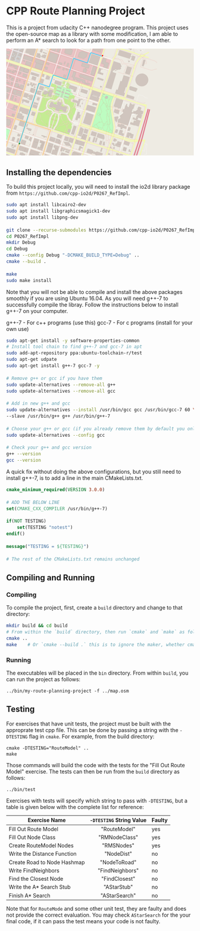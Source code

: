 # CPP Route Planning Project

This is a project from udacity C++ nanodegree program. This project uses the open-source map as a library with some modification, I am able to perform an A* search to look for a path from one point to the other.

![image](my-cpp-route-planning-project.png)

## Installing the dependencies

To build this project locally, you will need to install the io2d library package from `https://github.com/cpp-io2d/P0267_RefImpl`.

```bash
sudo apt install libcairo2-dev
sudo apt install libgraphicsmagick1-dev
sudo apt install libpng-dev

git clone --recurse-submodules https://github.com/cpp-io2d/P0267_RefImpl.git
cd P0267_RefImpl
mkdir Debug
cd Debug
cmake --config Debug "-DCMAKE_BUILD_TYPE=Debug" ..
cmake --build .

make
sudo make install
```

Note that you will not be able to compile and install the above packages smoothly if you are using Ubuntu 16.04. As you will need g++-7 to successfully compile the libray. Follow the instructions below to install g++-7 on your computer.

g++-7 - For c++ programs (use this)
gcc-7 - For c programs (install for your own use)

```sh
sudo apt-get install -y software-properties-common
# Install tool chain to find g++-7 and gcc-7 in apt
sudo add-apt-repository ppa:ubuntu-toolchain-r/test
sudo apt-get udpate
sudo apt-get install g++-7 gcc-7 -y

# Remove g++ or gcc if you have them
sudo update-alternatives --remove-all g++
sudo update-alternatives --remove-all gcc

# Add in new g++ and gcc
sudo update-alternatives --install /usr/bin/gcc gcc /usr/bin/gcc-7 60 \
--slave /usr/bin/g++ g++ /usr/bin/g++-7

# Choose your g++ or gcc (if you already remove them by default you only have one gcc)
sudo update-alternatives --config gcc

# Check your g++ and gcc version
g++ --version
gcc --version
```

A quick fix without doing the above configurations, but you still need to install g++-7, is to add a line in the main CMakeLists.txt.

```cmake
cmake_minimum_required(VERSION 3.0.0)

# ADD THE BELOW LINE
set(CMAKE_CXX_COMPILER /usr/bin/g++-7)

if(NOT TESTING)
    set(TESTING "notest")
endif()

message("TESTING = ${TESTING}")

# The rest of the CMakeLists.txt remains unchanged
```

## Compiling and Running

### Compiling
To compile the project, first, create a `build` directory and change to that directory:
```sh
mkdir build && cd build
# From within the `build` directory, then run `cmake` and `make` as follows:
cmake ..
make    # Or `cmake --build .` this is to ignore the maker, whether cmake uses make or other tool it does matter to us
```

### Running
The executables will be placed in the `bin` directory. From within `build`, you can run the project as follows:
```
../bin/my-route-planning-project -f ../map.osm
```

## Testing

For exercises that have unit tests, the project must be built with the approprate test cpp file. This can be done by passing a string with the `-DTESTING` flag in `cmake`. For example, from the build directory:
```
cmake -DTESTING="RouteModel" ..
make
```
Those commands will build the code with the tests for the "Fill Out Route Model" exercise. The tests can then be run from the `build` directory as follows:
```
../bin/test
```
Exercises with tests will specify which string to pass with `-DTESTING`, but a table is given below with the complete list for reference:

| Exercise Name               | `-DTESTING` String Value | Faulty |
|-----------------------------|:------------------------:|--------|
| Fill Out Route Model        |       "RouteModel"       | yes |
| Fill Out Node Class         |       "RMNodeClass"      | yes |
| Create RouteModel Nodes     |        "RMSNodes"        | yes |
| Write the Distance Function |        "NodeDist"        | no  |
| Create Road to Node Hashmap |       "NodeToRoad"       | no  |
| Write FindNeighbors         |      "FindNeighbors"     | no  |
| Find the Closest Node       |       "FindClosest"      | no  |
| Write the A\* Search Stub   |        "AStarStub"       | no  |
| Finish A\* Search           |       "AStarSearch"      | no  |

Note that for `RouteMode` and some other unit test, they are faulty and does not provide the correct evaluation. You may check `AStarSearch` for the your final code, if it can pass the test means your code is not faulty.
